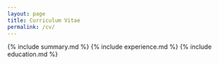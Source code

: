 ```yaml
---
layout: page
title: Curriculum Vitae
permalink: /cv/
---
```


{% include summary.md %}
{% include experience.md %}
{% include education.md %}
